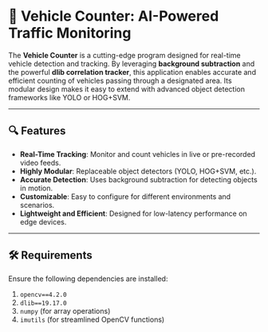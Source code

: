 # 🚗 Vehicle Counter: AI-Powered Traffic Monitoring

The **Vehicle Counter** is a cutting-edge program designed for real-time vehicle detection and tracking. By leveraging **background subtraction** and the powerful **dlib correlation tracker**, this application enables accurate and efficient counting of vehicles passing through a designated area. Its modular design makes it easy to extend with advanced object detection frameworks like YOLO or HOG+SVM.

---

## 🔍 Features

- **Real-Time Tracking**: Monitor and count vehicles in live or pre-recorded video feeds.
- **Highly Modular**: Replaceable object detectors (YOLO, HOG+SVM, etc.).
- **Accurate Detection**: Uses background subtraction for detecting objects in motion.
- **Customizable**: Easy to configure for different environments and scenarios.
- **Lightweight and Efficient**: Designed for low-latency performance on edge devices.

---

## 🛠 Requirements

Ensure the following dependencies are installed:

1. `opencv==4.2.0`
2. `dlib==19.17.0`
3. `numpy` (for array operations)
4. `imutils` (for streamlined OpenCV functions)

